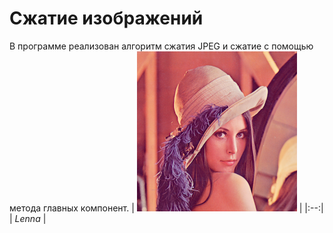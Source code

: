 # Сжатие изображений

В программе реализован алгоритм сжатия JPEG и сжатие с помощью метода главных компонент.
| ![space-1.jpg](https://github.com/dmitrylala/cv_msu/blob/main/image_compression/Lenna.png) | 
|:--:| 
| *Lenna* |
